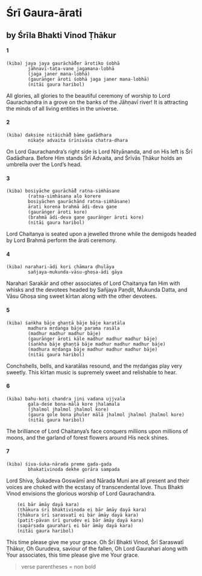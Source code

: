 # Śrī Gaura-ārati

## by Śrīla Bhakti Vinod Ṭhākur

#### 1

    (kiba) jaya jaya gaurāchā̐der ārotiko śobhā
            jāhṇavī-taṭa-vane jagamana-lobhā
            (jaga janer mana-lobhā)
            (gaurāṅger āroti śobhā jaga janer mana-lobhā)
            (nitāi gaura haribol)

All glories, all glories to the beautiful ceremony of worship to Lord Gaurachandra in a grove on the banks of the Jāhṇavī river! It is attracting the minds of all living entities in the universe.

#### 2

    (kiba) dakṣiṇe nitāichā̐d bāme gadādhara
            nikaṭe advaita śrīnivāsa chatra-dhara

On Lord Gaurachandra’s right side is Lord Nityānanda, and on His left is Śrī Gadādhara. Before Him stands Śrī Advaita, and Śrīvās Ṭhākur holds an umbrella over the Lord’s head.

#### 3

    (kiba) bosiyāche gaurāchā̐d ratna-siṁhāsane
            (ratna-simhāsana alo korere
            bosiyāchen gaurāchāṅd ratna-siṁhāsane)
            ārati korena brahmā ādi-deva gaṇe
            (gaurāṅger āroti kore)
            (brahmā ādi-deva gaṇe gaurāṅger āroti kore)
            (nitāi gaura haribol)

Lord Chaitanya is seated upon a jewelled throne while the demigods headed by Lord Brahmā perform the ārati ceremony.

#### 4

    (kiba) narahari-ādi kori chāmara ḍhulāya
            sañjaya-mukunda-vāsu-ghoṣa-ādi gāya

Narahari Sarakār and other associates of Lord Chaitanya fan Him with whisks and the devotees headed by Sañjaya Paṇḍit, Mukunda Datta, and Vāsu Ghoṣa sing sweet kīrtan along with the other devotees.

#### 5

    (kiba) śaṅkha bāje ghaṇṭā bāje bāje karatāla
            madhura mṛdaṅga bāje parama rasāla
            (madhur madhur madhur bāje)
            (gaurāṅger āroti kāle madhur madhur madhur bāje)
            (śaṅkha bāje ghaṇṭā bāje madhur madhur madhur bāje)
            (madhura mṛdanga bāje madhur madhur madhur bāje)
            (nitāi gaura haribol)

Conchshells, bells, and karatālas resound, and the mṛdaṅgas play very sweetly. This kīrtan music is supremely sweet and relishable to hear.

#### 6

    (kiba) bahu-koṭi chandra jini vadana ujjvala
            gala-deśe bona-mālā kore jhalamala
            (jhalmol jhalmol jhalmol kore)
            (gaura gole bona phuler mālā jhalmol jhalmol jhalmol kore)
            (nitāi gaura haribol)

The brilliance of Lord Chaitanya’s face conquers millions upon millions of moons, and the garland of forest flowers around His neck shines.

#### 7

    (kiba) śiva-śuka-nārada preme gada-gada
            bhakativinoda dekhe gorāra sampada

Lord Shiva, Śukadeva Goswāmī and Nārada Muni are all present and their voices are choked with the ecstasy of transcendental love. Thus Bhakti Vinod envisions the glorious worship of Lord Gaurachandra.

        (ei bār āmāy dayā kara)
        (ṭhākura śrī bhaktivinoda ei bār āmāy dayā kara)
        (ṭhākura śrī sarasvatī ei bār āmāy dayā kara)
        (patit-pāvan śrī gurudev ei bār āmāy dayā kara)
        (sapārṣada gaurahari ei bār āmāy dayā kara)
        (nitāi gaura haribol)

This time please give me your grace. Oh Śrī Bhakti Vinod, Śrī Saraswatī Ṭhākur, Oh Gurudeva, saviour of the fallen, Oh Lord Gaurahari along with Your associates, this time please give me Your grace.

> verse parentheses = non bold
